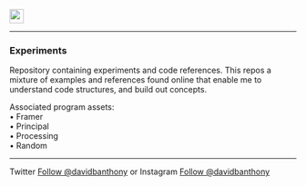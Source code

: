 <a href="http://davidbanthony.me" target="_blank"><img src="http://davidbanthony.com/assets/images/logo.svg" height="25" alt=""></a>


<hr>

<h3>Experiments</h3>

<p>Repository containing experiments and code references. This repos a mixture of examples and references found online that enable me to understand code structures, and build out concepts. </p>

<p>Associated program assets:<br>
• Framer<br>
• Principal<br>
• Processing<br>
• Random</p>

<hr>

<p>Twitter <a href="https://twitter.com/davidbanthony" target="_blank">Follow @davidbanthony</a> or Instagram <a href="https://instagram.com/davidbanthony" target="_blank">Follow @davidbanthony</a></p>
